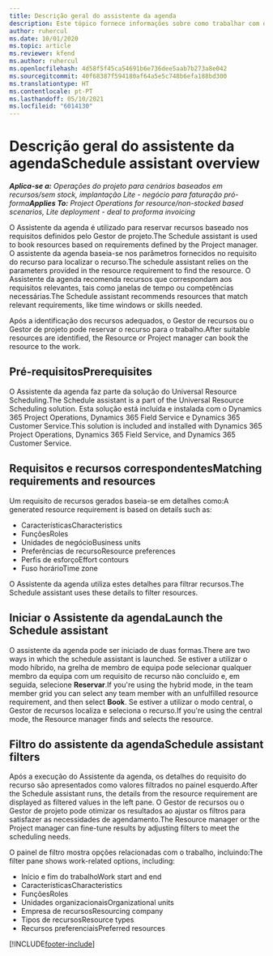 ```yaml
---
title: Descrição geral do assistente da agenda
description: Este tópico fornece informações sobre como trabalhar com o Assistente da agenda para reservar recursos.
author: ruhercul
ms.date: 10/01/2020
ms.topic: article
ms.reviewer: kfend
ms.author: ruhercul
ms.openlocfilehash: 4d58f5f45ca54691b6e736dee5aab7b273a8e042
ms.sourcegitcommit: 40f68387f594180af64a5e5c748b6efa188bd300
ms.translationtype: HT
ms.contentlocale: pt-PT
ms.lasthandoff: 05/10/2021
ms.locfileid: "6014130"
---
```

# <a name="schedule-assistant-overview"></a><span data-ttu-id="b0f36-103">Descrição geral do assistente da agenda</span><span class="sxs-lookup"><span data-stu-id="b0f36-103">Schedule assistant overview</span></span>

<span data-ttu-id="b0f36-104">_**Aplica-se a:** Operações do projeto para cenários baseados em recursos/sem stock, implantação Lite - negócio para faturação pró-forma_</span><span class="sxs-lookup"><span data-stu-id="b0f36-104">_**Applies To:** Project Operations for resource/non-stocked based scenarios, Lite deployment - deal to proforma invoicing_</span></span>

<span data-ttu-id="b0f36-105">O Assistente da agenda é utilizado para reservar recursos baseado nos requisitos definidos pelo Gestor de projeto.</span><span class="sxs-lookup"><span data-stu-id="b0f36-105">The Schedule assistant is used to book resources based on requirements defined by the Project manager.</span></span> <span data-ttu-id="b0f36-106">O assistente da agenda baseia-se nos parâmetros fornecidos no requisito do recurso para localizar o recurso.</span><span class="sxs-lookup"><span data-stu-id="b0f36-106">The schedule assistant relies on the parameters provided in the resource requirement to find the resource.</span></span> <span data-ttu-id="b0f36-107">O Assistente da agenda recomenda recursos que correspondam aos requisitos relevantes, tais como janelas de tempo ou competências necessárias.</span><span class="sxs-lookup"><span data-stu-id="b0f36-107">The Schedule assistant recommends resources that match relevant requirements, like time windows or skills needed.</span></span>

<span data-ttu-id="b0f36-108">Após a identificação dos recursos adequados, o Gestor de recursos ou o Gestor de projeto pode reservar o recurso para o trabalho.</span><span class="sxs-lookup"><span data-stu-id="b0f36-108">After suitable resources are identified, the Resource or Project manager can book the resource to the work.</span></span>

## <a name="prerequisites"></a><span data-ttu-id="b0f36-109">Pré-requisitos</span><span class="sxs-lookup"><span data-stu-id="b0f36-109">Prerequisites</span></span>

<span data-ttu-id="b0f36-110">O Assistente da agenda faz parte da solução do Universal Resource Scheduling.</span><span class="sxs-lookup"><span data-stu-id="b0f36-110">The Schedule assistant is a part of the Universal Resource Scheduling solution.</span></span> <span data-ttu-id="b0f36-111">Esta solução está incluída e instalada com o Dynamics 365 Project Operations, Dynamics 365 Field Service e Dynamics 365 Customer Service.</span><span class="sxs-lookup"><span data-stu-id="b0f36-111">This solution is included and installed with Dynamics 365 Project Operations, Dynamics 365 Field Service, and Dynamics 365 Customer Service.</span></span>

## <a name="matching-requirements-and-resources"></a><span data-ttu-id="b0f36-112">Requisitos e recursos correspondentes</span><span class="sxs-lookup"><span data-stu-id="b0f36-112">Matching requirements and resources</span></span>

<span data-ttu-id="b0f36-113">Um requisito de recursos gerados baseia-se em detalhes como:</span><span class="sxs-lookup"><span data-stu-id="b0f36-113">A generated resource requirement is based on details such as:</span></span>

-   <span data-ttu-id="b0f36-114">Características</span><span class="sxs-lookup"><span data-stu-id="b0f36-114">Characteristics</span></span>
-   <span data-ttu-id="b0f36-115">Funções</span><span class="sxs-lookup"><span data-stu-id="b0f36-115">Roles</span></span>
-   <span data-ttu-id="b0f36-116">Unidades de negócio</span><span class="sxs-lookup"><span data-stu-id="b0f36-116">Business units</span></span>
-   <span data-ttu-id="b0f36-117">Preferências de recurso</span><span class="sxs-lookup"><span data-stu-id="b0f36-117">Resource preferences</span></span>
-   <span data-ttu-id="b0f36-118">Perfis de esforço</span><span class="sxs-lookup"><span data-stu-id="b0f36-118">Effort contours</span></span>
-   <span data-ttu-id="b0f36-119">Fuso horário</span><span class="sxs-lookup"><span data-stu-id="b0f36-119">Time zone</span></span>

<span data-ttu-id="b0f36-120">O Assistente da agenda utiliza estes detalhes para filtrar recursos.</span><span class="sxs-lookup"><span data-stu-id="b0f36-120">The Schedule assistant uses these details to filter resources.</span></span>

## <a name="launch-the-schedule-assistant"></a><span data-ttu-id="b0f36-121">Iniciar o Assistente da agenda</span><span class="sxs-lookup"><span data-stu-id="b0f36-121">Launch the Schedule assistant</span></span>

<span data-ttu-id="b0f36-122">O assistente da agenda pode ser iniciado de duas formas.</span><span class="sxs-lookup"><span data-stu-id="b0f36-122">There are two ways in which the schedule assistant is launched.</span></span> <span data-ttu-id="b0f36-123">Se estiver a utilizar o modo híbrido, na grelha de membro de equipa pode selecionar qualquer membro da equipa com um requisito de recurso não concluído e, em seguida, selecione **Reservar**.</span><span class="sxs-lookup"><span data-stu-id="b0f36-123">If you're using the hybrid mode, in the team member grid you can select any team member with an unfulfilled resource requirement, and then select **Book**.</span></span> <span data-ttu-id="b0f36-124">Se estiver a utilizar o modo central, o Gestor de recursos localiza e seleciona o recurso.</span><span class="sxs-lookup"><span data-stu-id="b0f36-124">If you're using the central mode, the Resource manager finds and selects the resource.</span></span>

## <a name="schedule-assistant-filters"></a><span data-ttu-id="b0f36-125">Filtro do assistente da agenda</span><span class="sxs-lookup"><span data-stu-id="b0f36-125">Schedule assistant filters</span></span>

<span data-ttu-id="b0f36-126">Após a execução do Assistente da agenda, os detalhes do requisito do recurso são apresentados como valores filtrados no painel esquerdo.</span><span class="sxs-lookup"><span data-stu-id="b0f36-126">After the Schedule assistant runs, the details from the resource requirement are displayed as filtered values in the left pane.</span></span> <span data-ttu-id="b0f36-127">O Gestor de recursos ou o Gestor de projeto pode otimizar os resultados ao ajustar os filtros para satisfazer as necessidades de agendamento.</span><span class="sxs-lookup"><span data-stu-id="b0f36-127">The Resource manager or the Project manager can fine-tune results by adjusting filters to meet the scheduling needs.</span></span>

<span data-ttu-id="b0f36-128">O painel de filtro mostra opções relacionadas com o trabalho, incluindo:</span><span class="sxs-lookup"><span data-stu-id="b0f36-128">The filter pane shows work-related options, including:</span></span>

-   <span data-ttu-id="b0f36-129">Início e fim do trabalho</span><span class="sxs-lookup"><span data-stu-id="b0f36-129">Work start and end</span></span>
-   <span data-ttu-id="b0f36-130">Características</span><span class="sxs-lookup"><span data-stu-id="b0f36-130">Characteristics</span></span>
-   <span data-ttu-id="b0f36-131">Funções</span><span class="sxs-lookup"><span data-stu-id="b0f36-131">Roles</span></span>
-   <span data-ttu-id="b0f36-132">Unidades organizacionais</span><span class="sxs-lookup"><span data-stu-id="b0f36-132">Organizational units</span></span>
-   <span data-ttu-id="b0f36-133">Empresa de recursos</span><span class="sxs-lookup"><span data-stu-id="b0f36-133">Resourcing company</span></span>
-   <span data-ttu-id="b0f36-134">Tipos de recursos</span><span class="sxs-lookup"><span data-stu-id="b0f36-134">Resource types</span></span>
-   <span data-ttu-id="b0f36-135">Recursos preferenciais</span><span class="sxs-lookup"><span data-stu-id="b0f36-135">Preferred resources</span></span>


[!INCLUDE[footer-include](../includes/footer-banner.md)]